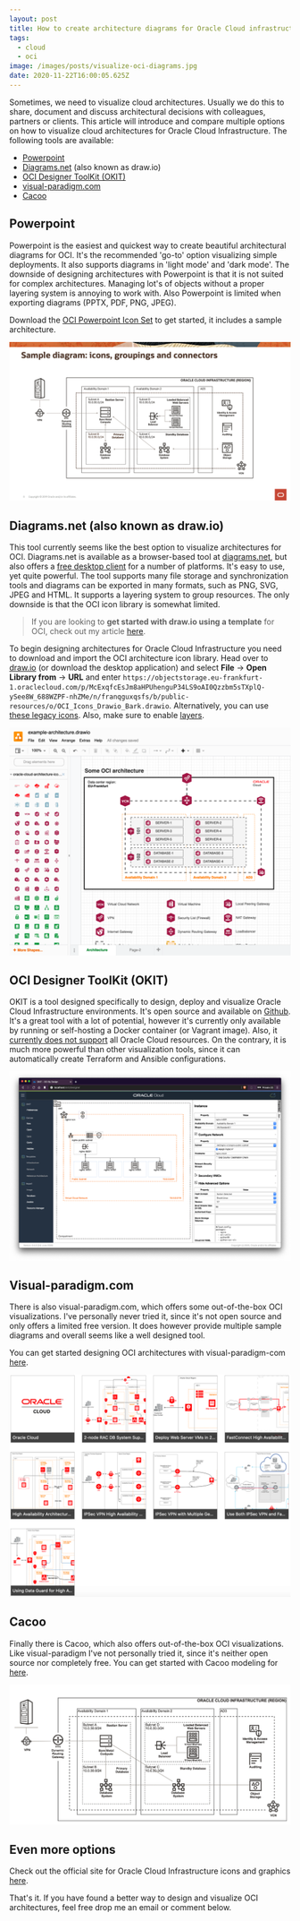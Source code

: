 ```yaml
---
layout: post
title: How to create architecture diagrams for Oracle Cloud infrastructure (OCI)
tags:
  - cloud
  - oci
image: /images/posts/visualize-oci-diagrams.jpg
date: 2020-11-22T16:00:05.625Z
---
```

Sometimes, we need to visualize cloud architectures. Usually we do this to share, document and discuss architectural decisions with colleagues, partners or clients. This article will introduce and compare multiple options on how to visualize cloud architectures for Oracle Cloud Infrastructure. The following tools are available:

* [Powerpoint](#powerpoint)
* [Diagrams.net](#drawio) (also known as draw.io)
* [OCI Designer ToolKit (OKIT)](#okit)
* [visual-paradigm.com](#visualparadigm)
* [Cacoo](#cacoo)

## Powerpoint <a name="powerpoint"></a>

Powerpoint is the easiest and quickest way to create beautiful architectural diagrams for OCI. It's the recommended 'go-to' option visualizing simple deployments. It also supports diagrams in 'light mode' and 'dark mode'. The downside of designing architectures with Powerpoint is that it is not suited for complex architectures. Managing lot's of objects without a proper layering system is annoying to work with. Also Powerpoint is limited when exporting diagrams (PPTX, PDF, PNG, JPEG). 

Download the [OCI Powerpoint Icon Set](https://docs.cloud.oracle.com/en-us/iaas/Content/Resources/Assets/OCI_Icons.pptx) to get started, it includes a sample architecture.

![](/images/posts/oci-powerpoint.png)

## Diagrams.net (also known as draw.io) <a name="drawio"></a>

This tool currently seems like the best option to visualize architectures for OCI. Diagrams.net is available as a browser-based tool at [diagrams.net](https://diagrams.net), but also offers a [free desktop client](https://github.com/jgraph/drawio-desktop/releases/) for a number of platforms. It's easy to use, yet quite powerful. The tool supports many file storage and synchronization tools and diagrams can be exported in many formats, such as PNG, SVG, JPEG and HTML. It supports a layering system to group resources. The only downside is that the OCI icon library is somewhat limited. 

> If you are looking to **get started with draw.io using a template** for OCI, check out my article [here](https://maximilian.tech/2020/11/27/draw-io-starter-template-for-oci-oracle-cloud-infrastructure/).

To begin designing architectures for Oracle Cloud Infrastructure you need to download and import the OCI architecture icon library. Head over to [draw.io](https://draw.io) (or download the desktop application) and select **File** → **Open Library from** → **URL** and enter `https://objectstorage.eu-frankfurt-1.oraclecloud.com/p/McExqfcEsJm8aHPUhenguP34LS9oAI0Qzzbm5sTXplQ-ySee8W_688WZPF-nhZMe/n/franqguxqsfs/b/public-resources/o/OCI_Icons_Drawio_Bark.drawio`. Alternatively, you can use [these legacy icons](https://objectstorage.eu-frankfurt-1.oraclecloud.com/p/mRHFjVorUCYMI5L8lSp-_Hc2F4Y7_9gnMOWvox0bNdpsqLE-x0VKjH17UDWk8P-3/n/franqguxqsfs/b/public-resources/o/oracle-cloud-architecture-icons-01-2019.xml). Also, make sure to enable [layers](https://desk.draw.io/support/solutions/articles/16000067815-how-to-use-layers-). 

![Working with diagrams.net to design OCI architectures](/images/posts/diagrams-net-oci.png "Working with diagrams.net to design OCI architectures")

## OCI Designer ToolKit (OKIT) <a name="okit"></a>

OKIT is a tool designed specifically to design, deploy and visualize Oracle Cloud Infrastructure environments. It's open source and available on [Github](https://github.com/oracle/oci-designer-toolkit). It's a great tool with a lot of potential, however it's currently only available by running or self-hosting a Docker container (or Vagrant image). Also, it [currently does not support](https://github.com/oracle/oci-designer-toolkit/blob/master/documentation/Usage.md#currently-implemented-artifacts) all Oracle Cloud resources. On the contrary, it is much more powerful than other visualization tools, since it can automatically create Terraform and Ansible configurations.

![Working with OKIT to design OCI architectures](/images/posts/okit.png "Working with OKIT to design OCI architectures")

## Visual-paradigm.com <a name="visualparadigm"></a>

There is also visual-paradigm.com, which offers some out-of-the-box OCI visualizations. I've personally never tried it, since it's not open source and only offers a limited free version. It does however provide multiple sample diagrams and overall seems like a well designed tool. 

You can get started designing OCI architectures with visual-paradigm-com [here](https://online.visual-paradigm.com/diagrams/features/oracle-cloud-infrastructure-diagram-software/).

![Working with Powerpoint to design OCI architectures](/images/posts/visual-paradigm-oci.png "Working with Powerpoint to design OCI architectures")

## Cacoo <a name="cacoo"></a>

Finally there is Cacoo, which also offers out-of-the-box OCI visualizations. Like visual-paradigm I've not personally tried it, since it's neither open source nor completely free. You can get started with Cacoo modeling for [here](https://cacoo.com/templates/oracle-cloud-infrastructure-template).

![Working with Cacoo to design OCI architectures](/images/posts/oci-cacoo.png "Working with Cacoo to design OCI architectures")

## Even more options

Check out the official site for Oracle Cloud Infrastructure icons and graphics [here](https://docs.cloud.oracle.com/en-us/iaas/Content/General/Reference/graphicsfordiagrams.htm).

That's it. If you have found a better way to design and visualize OCI architectures, feel free drop me an email or comment below.
